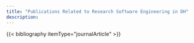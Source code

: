 ```yaml
---
title: "Publications Related to Research Software Engineering in DH"
description:
---
```

  {{< bibliography itemType="journalArticle" >}}